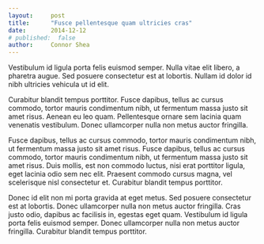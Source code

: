 ```yaml
---
layout:     post
title:      "Fusce pellentesque quam ultricies cras"
date:       2014-12-12
# published:  false
author:     Connor Shea
---
```


Vestibulum id ligula porta felis euismod semper. Nulla vitae elit libero, a pharetra augue. Sed posuere consectetur est at lobortis. Nullam id dolor id nibh ultricies vehicula ut id elit.

Curabitur blandit tempus porttitor. Fusce dapibus, tellus ac cursus commodo, tortor mauris condimentum nibh, ut fermentum massa justo sit amet risus. Aenean eu leo quam. Pellentesque ornare sem lacinia quam venenatis vestibulum. Donec ullamcorper nulla non metus auctor fringilla.

Fusce dapibus, tellus ac cursus commodo, tortor mauris condimentum nibh, ut fermentum massa justo sit amet risus. Fusce dapibus, tellus ac cursus commodo, tortor mauris condimentum nibh, ut fermentum massa justo sit amet risus. Duis mollis, est non commodo luctus, nisi erat porttitor ligula, eget lacinia odio sem nec elit. Praesent commodo cursus magna, vel scelerisque nisl consectetur et. Curabitur blandit tempus porttitor.

Donec id elit non mi porta gravida at eget metus. Sed posuere consectetur est at lobortis. Donec ullamcorper nulla non metus auctor fringilla. Cras justo odio, dapibus ac facilisis in, egestas eget quam. Vestibulum id ligula porta felis euismod semper. Donec ullamcorper nulla non metus auctor fringilla. Curabitur blandit tempus porttitor.

